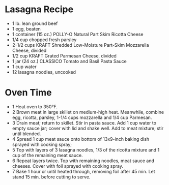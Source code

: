 # Lasagna Recipe
* 1 lb. lean ground beef
* 1 egg, beaten
* 1 container (15 oz.) POLLY-O Natural Part Skim Ricotta Cheese
* 1/4 cup chopped fresh parsley
* 2-1/2 cups KRAFT Shredded Low-Moisture Part-Skim Mozzarella Cheese, divided
* 1/2 cup KRAFT Grated Parmesan Cheese, divided
* 1 jar (24 oz.) CLASSICO Tomato and Basil Pasta Sauce
* 1 cup water
* 12 lasagna noodles, uncooked

# **Oven Time**
* 1 Heat oven to 350°F.
* 2 Brown meat in large skillet on medium-high heat. Meanwhile, combine egg, ricotta, parsley, 1-1/4 cups mozzarella and 1/4 cup Parmesan.
* 3 Drain meat; return to skillet. Stir in pasta sauce. Add 1 cup water to empty sauce jar; cover with lid and shake well. Add to meat mixture; stir until blended.
* 4 Spread 1 cup meat sauce onto bottom of 13x9-inch baking dish sprayed with cooking spray;
* 5 Top with layers of 3 lasagna noodles, 1/3 of the ricotta mixture and 1 cup of the remaining meat sauce. 
* 6 Repeat layers twice. Top with remaining noodles, meat sauce and cheeses. Cover with foil sprayed with cooking spray.
* 7 Bake 1 hour or until heated through, removing foil after 45 min. Let stand 15 min. before cutting to serve.